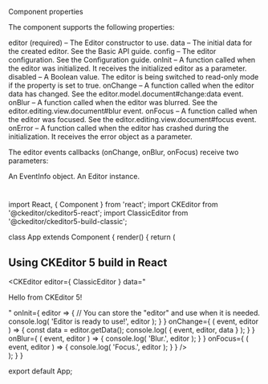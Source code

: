 Component properties

The <CKEditor> component supports the following properties:

   editor (required) – The Editor constructor to use.
   data – The initial data for the created editor. See the Basic API guide.
   config – The editor configuration. See the Configuration guide.
   onInit – A function called when the editor was initialized. It receives the initialized editor as a parameter.
   disabled – A Boolean value. The editor is being switched to read-only mode if the property is set to true.
   onChange – A function called when the editor data has changed. See the editor.model.document#change:data event.
   onBlur – A function called when the editor was blurred. See the editor.editing.view.document#blur event.
   onFocus – A function called when the editor was focused. See the editor.editing.view.document#focus event.
   onError – A function called when the editor has crashed during the initialization. It receives the error object as a parameter.

The editor events callbacks (onChange, onBlur, onFocus) receive two parameters:

   An EventInfo object.
   An Editor instance.

#
import React, { Component } from 'react';
import CKEditor from '@ckeditor/ckeditor5-react';
import ClassicEditor from '@ckeditor/ckeditor5-build-classic';

class App extends Component {
    render() {
        return (
            <div className="App">
                <h2>Using CKEditor 5 build in React</h2>
                <CKEditor
                    editor={ ClassicEditor }
                    data="<p>Hello from CKEditor 5!</p>"
                    onInit={ editor => {
                        // You can store the "editor" and use when it is needed.
                        console.log( 'Editor is ready to use!', editor );
                    } }
                    onChange={ ( event, editor ) => {
                        const data = editor.getData();
                        console.log( { event, editor, data } );
                    } }
                    onBlur={ ( event, editor ) => {
                        console.log( 'Blur.', editor );
                    } }
                    onFocus={ ( event, editor ) => {
                        console.log( 'Focus.', editor );
                    } }
                />
            </div>
        );
    }
}

export default App;
